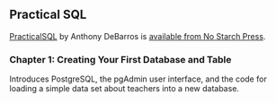 ## Practical SQL

[PracticalSQL](https://www.nostarch.com/practicalSQL) by Anthony DeBarros is [available from No Starch Press](https://www.nostarch.com/practicalSQL).

### Chapter 1: Creating Your First Database and Table

Introduces PostgreSQL, the pgAdmin user interface, and the code for loading a simple data set about teachers into a new database.

